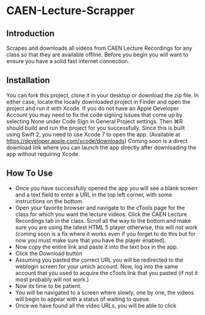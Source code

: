 # CAEN-Lecture-Scrapper
## Introduction
Scrapes and downloads all videos from CAEN Lecture Recordings for any class so that they are available offline. Before you begin you will want to ensure you have a solid fast internet connection.
## Installation
You can fork this project, clone it in your desktop or download the zip file. In either case, locate the locally downloaded project in Finder and open the project and run it with Xcode. If you do not have an Apple Developer Account you may need to fix the code signing issues that come up by selecting None under Code Sign in General Project settings. Then ⌘R should build and run the project for you successfully. Since this is built using Swift 2, you need to use Xcode 7 to open the app. (Available at https://developer.apple.com/xcode/downloads)
Coming soon is a direct download link where you can launch the app directly after downloading the app without requiring Xcode.

## How To Use
- Once you have successfully opened the app you will see a blank screen and a text field to enter a URL in the top left corner, with some instructions on the bottom. 
- Open your favorite browser and navigate to the cTools page for the class for which you want the lecture videos. Click the CAEN Lecture Recordings tab in the class. Scroll all the way to the bottom and make sure you are using the latest HTML 5 player otherwise, this will not work (coming soon is a fix where it works even if you forget to do this but for now you must make sure that you have the player enabled). 
- Now copy the entire link and paste it into the text box in the app.
- Click the Download button
- Assuming you pasted the correct URL you will be redirected to the weblogin screen for your umich account. Now, log into the same account that you used to acquire the cTools link that you pasted (if not it most probably will not work.)
- Now its time to be patient.
- You will be navigated to a screen where slowly, one by one, the videos will begin to appear with a status of waiting to queue.
- Once we have found all the video URLs, you will be able to click
